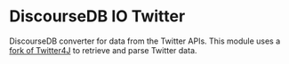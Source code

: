 # DiscourseDB IO Twitter
DiscourseDB converter for data from the Twitter APIs. This module uses a <a href="https://github.com/DiscourseDB/discoursedb-core/tree/master/discoursedb-ext-twitter4j">fork of Twitter4J</a> to retrieve and parse Twitter data.   